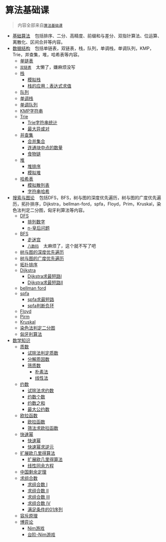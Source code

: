 # 算法基础课

> 内容全部来自[`算法基础课`](https://www.acwing.com/activity/content/11/)

- [基础算法](BasicAlgorithms) &#x2002;
  包括排序、二分、高精度、前缀和与差分、双指针算法、位运算、离散化、区间合并等内容。
- [数据结构](DataStructure) &#x2002;
  包括单链表，双链表，栈，队列，单调栈，单调队列，KMP，Trie，并查集，堆，哈希表等内容。
    - [单链表](DataStructure/SingleList.cpp)
    - [`双链表`](https://www.acwing.com/activity/content/problem/content/864/) &#x2002; 太懒了，嫌麻烦没写
    - [栈](DataStructure/Stack)
        - [模拟栈](DataStructure/Stack/SimulationStack.cpp)
        - [栈的应用：表达式求值](DataStructure/Stack/ExpressionEvaluation.cpp)
    - [队列](DataStructure/Queue.cpp)
    - [单调栈](DataStructure/MonotonicStack.cpp)
    - [单调队列](DataStructure/MonotonicQueue.cpp)
    - [KMP字符串](DataStructure/KMP.cpp)
    - [Trie](DataStructure/Tire)
        - [Trie字符串统计](DataStructure/Tire/StringStatistics.cpp)
        - [最大异或对](DataStructure/Tire/MaximumXorPair.cpp)
    - [并查集](DataStructure/AndLookup)
        - [合并集合](DataStructure/AndLookup/MergeCollection.cpp)
        - [连通块中点的数量](DataStructure/AndLookup/ConnectedBlockPointNum.cpp)
        - [食物链](DataStructure/AndLookup/FoodChain.cpp)
    - [堆](DataStructure/Heap)
        - [堆排序](DataStructure/Heap/HeapSort.cpp)
        - [模拟堆](DataStructure/Heap/MockHeap.cpp)
    - [哈希表](DataStructure/Hash)
        - [模拟散列表](DataStructure/Hash/AnalogHash.cpp)
        - [字符串哈希](DataStructure/Hash/StringHash.cpp)
- [搜索与图论](SearchAndGraphTheory) &#x2002;
  包括DFS，BFS，树与图的深度优先遍历，树与图的广度优先遍历，拓扑排序，Dijkstra，bellman-ford，spfa，Floyd，Prim，Kruskal，染色法判定二分图，匈牙利算法等内容。
    - [DFS](SearchAndGraphTheory/DFS)
        - [排列数字](SearchAndGraphTheory/DFS/ArrangeNumbers.cpp)
        - [n-皇后问题](SearchAndGraphTheory/DFS/NQueens.cpp)
    - [BFS](SearchAndGraphTheory/BFS)
        - [走迷宫](SearchAndGraphTheory/BFS/MazeWalking.cpp)
        - [`八数码`](https://www.acwing.com/problem/content/847/) &#x2002; 太麻烦了，这个就不写了吧
    - [树与图的深度优先遍历](SearchAndGraphTheory/DFS/DFS.cpp)
    - [树与图的广度优先遍历](SearchAndGraphTheory/BFS/BFS.cpp)
    - [拓扑排序](SearchAndGraphTheory/TopologicalSort.cpp)
    - [Dijkstra](SearchAndGraphTheory/Dijkstra)
        - [Dijkstra求最短路I](SearchAndGraphTheory/Dijkstra/DijkstraI.cpp)
        - [Dijkstra求最短路II](SearchAndGraphTheory/Dijkstra/DijkstraII.cpp)
    - [bellman ford](SearchAndGraphTheory/BellmanFord.cpp)
    - [spfa](SearchAndGraphTheory/SPFA)
        - [spfa求最短路](SearchAndGraphTheory/SPFA/FindShortestPath.cpp)
        - [spfa判断负环](SearchAndGraphTheory/SPFA/JudgmentNegativeLoop.cpp)
    - [Floyd](SearchAndGraphTheory/Floyd.cpp)
    - [Pirm](SearchAndGraphTheory/Pirm.cpp)
    - [Kruskal](SearchAndGraphTheory/Kruskal.cpp)
    - [染色法判定二分图](SearchAndGraphTheory/ColoringMethod.cpp)
    - [匈牙利算法](SearchAndGraphTheory/HungarianAlgorithm.cpp)
- [数学知识](MathematicalKnowledge)
    - [质数](MathematicalKnowledge/PrimeNumbers)
        - [试除法判定质数](MathematicalKnowledge/PrimeNumbers/TrialDivision.cpp)
        - [分解质因数](MathematicalKnowledge/PrimeNumbers/FactoringPrimeFactors.cpp)
        - [筛质数](MathematicalKnowledge/PrimeNumbers/SievePrimeNumber)
            - [朴素法](MathematicalKnowledge/PrimeNumbers/SievePrimeNumber/Simple.cpp)
            - [线性法](MathematicalKnowledge/PrimeNumbers/SievePrimeNumber/Linear.cpp)
    - [约数](MathematicalKnowledge/Approximation)
        - [试除法求约数](MathematicalKnowledge/Approximation/TrialDivision.cpp)
        - [约数个数](MathematicalKnowledge/Approximation/ApproximateNumber.cpp)
        - [约数之和](MathematicalKnowledge/Approximation/DivisorsSum.cpp)
        - [最大公约数](MathematicalKnowledge/Approximation/GreatestCommonDivisor.cpp)
    - [欧拉函数](MathematicalKnowledge/EulerFunction)
        - [欧拉函数](MathematicalKnowledge/EulerFunction/EulerFunction.cpp)
        - [筛法求欧拉函数](MathematicalKnowledge/EulerFunction/Linear.cpp)
    - [快速幂](MathematicalKnowledge/FastPower)
        - [快速幂](MathematicalKnowledge/FastPower/FastPower.cpp)
        - [快速幂求逆元](MathematicalKnowledge/FastPower/FindInverseElement.cpp)
    - [扩展欧几里得算法](MathematicalKnowledge/ExtendedEuclideanAlgorithm)
        - [扩展欧几里得算法](MathematicalKnowledge/ExtendedEuclideanAlgorithm/ExtendedEuclideanAlgorithm.cpp)
        - [线性同余方程](MathematicalKnowledge/ExtendedEuclideanAlgorithm/LinearCongruenceEquation.cpp)
    - [中国剩余定理](MathematicalKnowledge/ChineseRemainderTheorem.cpp)
    - [求组合数](MathematicalKnowledge/CombinationNumber)
        - [求组合数 I](MathematicalKnowledge/CombinationNumber/CI.cpp)
        - [求组合数 II](MathematicalKnowledge/CombinationNumber/CII.cpp)
        - [求组合数 III](MathematicalKnowledge/CombinationNumber/CIII.cpp)
        - [求组合数 IV](MathematicalKnowledge/CombinationNumber/CIV.cpp)
        - [满足条件的01序列](MathematicalKnowledge/CombinationNumber/Sequence01.cpp)
    - [容斥原理](MathematicalKnowledge/InclusionExclusionPrinciple.cpp)
    - [博弈论](MathematicalKnowledge/GameTheory)
        - [Nim游戏](MathematicalKnowledge/GameTheory/NimGames.cpp)
        - [台阶-Nim游戏](MathematicalKnowledge/GameTheory/StairsNimGames.cpp)